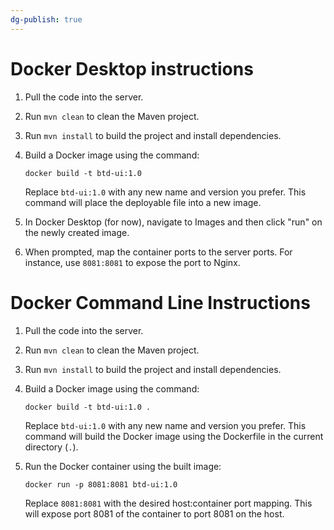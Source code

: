 ```yaml
---
dg-publish: true
---
```

# Docker Desktop instructions
1. Pull the code into the server.
2. Run `mvn clean` to clean the Maven project.
3. Run `mvn install` to build the project and install dependencies.
4. Build a Docker image using the command:
    
    `docker build -t btd-ui:1.0`
    
    Replace `btd-ui:1.0` with any new name and version you prefer. This command will place the deployable file into a new image.
5. In Docker Desktop (for now), navigate to Images and then click "run" on the newly created image.
6. When prompted, map the container ports to the server ports. For instance, use `8081:8081` to expose the port to Nginx.

# Docker Command Line Instructions 
1. Pull the code into the server.
2. Run `mvn clean` to clean the Maven project.
3. Run `mvn install` to build the project and install dependencies.
4. Build a Docker image using the command:
    
    
    `docker build -t btd-ui:1.0 .`
    
    Replace `btd-ui:1.0` with any new name and version you prefer. This command will build the Docker image using the Dockerfile in the current directory (`.`).
5. Run the Docker container using the built image:
    
    `docker run -p 8081:8081 btd-ui:1.0`
    
    Replace `8081:8081` with the desired host:container port mapping. This will expose port 8081 of the container to port 8081 on the host.
